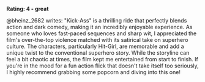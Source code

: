 **Rating: 4 - great** 

@bheinz_2682 writes: "Kick-Ass" is a thrilling ride that perfectly blends action and dark comedy, making it an incredibly enjoyable experience. As someone who loves fast-paced sequences and sharp wit, I appreciated the film's over-the-top violence matched with its satirical take on superhero culture. The characters, particularly Hit-Girl, are memorable and add a unique twist to the conventional superhero story. While the storyline can feel a bit chaotic at times, the film kept me entertained from start to finish. If you're in the mood for a fun action flick that doesn't take itself too seriously, I highly recommend grabbing some popcorn and diving into this one!